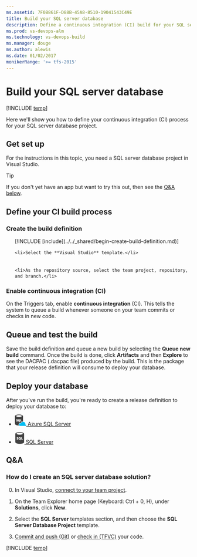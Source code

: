 ```yaml
---
ms.assetid: 7F0B861F-D88B-45A8-8510-19041543C49E
title: Build your SQL server database
description: Define a continuous integration (CI) build for your SQL server database in VSTS or Microsoft Team Foundation Server (TFS)
ms.prod: vs-devops-alm
ms.technology: vs-devops-build
ms.manager: douge
ms.author: alewis
ms.date: 01/02/2017
monikerRange: '>= tfs-2015'
---
```


# Build your SQL server database


[!INCLUDE [temp](../../_shared/version.md)]

Here we'll show you how to define your continuous integration (CI) process for your SQL server database project.

## Get set up

For the instructions in this topic, you need a SQL server database project in Visual Studio.

> [!TIP]
> If you don't yet have an app but want to try this out, then see the [Q&A below](#new_solution).

## Define your CI build process

### Create the build definition

<ol>
    [!INCLUDE [include](../../_shared/begin-create-build-definition.md)]

    <li>Select the **Visual Studio** template.</li>


    <li>As the repository source, select the team project, repository, and branch.</li>
</ol>

### Enable continuous integration (CI)

On the Triggers tab, enable **continuous integration** (CI). This tells the system to queue a build whenever someone on your team commits or checks in new code.

## Queue and test the build

Save the build definition and queue a new build by selecting the **Queue new build** command. Once the build is done, click **Artifacts** and then **Explore** to see the DACPAC (.dacpac file) produced by the build. This is the package that your release definition will consume to deploy your database.

## Deploy your database

After you've run the build, you're ready to create a release definition to deploy your database to:

* <a href="../cd/deploy-dacpac-sqlpackage.md"><img src="../../tasks/deploy/_img/azure-sql-database-deployment-icon.png"/> Azure SQL Server</a>

* <a href="../cd/howto-webdeploy-iis-deploygroups.md#database"><img src="../../tasks/deploy/_img/sql-server-database-deployment-icon.png"/> SQL Server</a>

## Q&A

<!-- BEGINSECTION class="md-qanda" -->

<h3 id="new_solution">How do I create an SQL server database solution?</h3>

0. In Visual Studio, [connect to your team project](../../../user-guide/connect-team-projects.md#visual-studio).

0. On the Team Explorer home page (Keyboard: Ctrl + 0, H), under **Solutions**, click **New**.

0. Select the **SQL Server** templates section, and then choose the **SQL Server Database Project** template.

0. [Commit and push (Git)](../../../git/share-your-code-in-git-vs.md) or [check in (TFVC)](../../../tfvc/share-your-code-in-tfvc-vs.md) your code.

[!INCLUDE [temp](../../_shared/qa-versions.md)]

<!-- ENDSECTION -->
